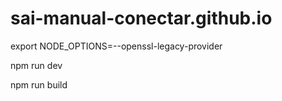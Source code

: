 # sai-manual-conectar.github.io
export NODE_OPTIONS=--openssl-legacy-provider

npm run dev

npm run build

